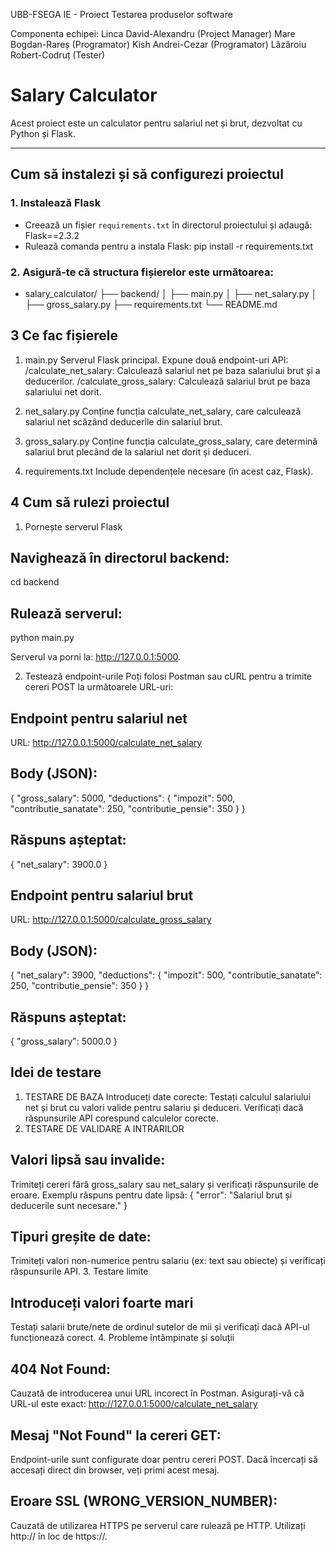 UBB-FSEGA IE - Proiect Testarea produselor software

Componenta echipei:
Linca David-Alexandru (Project Manager)
Mare Bogdan-Rareș (Programator)
Kish Andrei-Cezar (Programator)
Lăzăroiu Robert-Codruț (Tester)

# Salary Calculator

Acest proiect este un calculator pentru salariul net și brut, dezvoltat cu Python și Flask.

---

## **Cum să instalezi și să configurezi proiectul**

### 1. Instalează Flask
- Creează un fișier `requirements.txt` în directorul proiectului și adaugă: Flask==2.3.2
- Rulează comanda pentru a instala Flask:
  pip install -r requirements.txt

### 2. Asigură-te că structura fișierelor este următoarea:
- salary_calculator/
                    ├── backend/
                    │   ├── main.py
                    │   ├── net_salary.py
                    │   ├── gross_salary.py
                    ├── requirements.txt
                    └── README.md

##  3 Ce fac fișierele   
1. main.py
Serverul Flask principal.
Expune două endpoint-uri API:
/calculate_net_salary: Calculează salariul net pe baza salariului brut și a deducerilor.
/calculate_gross_salary: Calculează salariul brut pe baza salariului net dorit.

2. net_salary.py
Conține funcția calculate_net_salary, care calculează salariul net scăzând deducerile din salariul brut.

3. gross_salary.py
Conține funcția calculate_gross_salary, care determină salariul brut plecând de la salariul net dorit și deduceri.

4. requirements.txt
Include dependențele necesare (în acest caz, Flask).            

## 4 Cum să rulezi proiectul
1. Pornește serverul Flask
## Navighează în directorul backend:
cd backend

## Rulează serverul:
python main.py

Serverul va porni la: http://127.0.0.1:5000.

2. Testează endpoint-urile
Poți folosi Postman sau cURL pentru a trimite cereri POST la următoarele URL-uri:

## Endpoint pentru salariul net
URL: http://127.0.0.1:5000/calculate_net_salary

## Body (JSON):
{
  "gross_salary": 5000,
  "deductions": {
    "impozit": 500,
    "contributie_sanatate": 250,
    "contributie_pensie": 350
  }
}
## Răspuns așteptat:
{
  "net_salary": 3900.0
}

 ## Endpoint pentru salariul brut
URL: http://127.0.0.1:5000/calculate_gross_salary

## Body (JSON):
{
  "net_salary": 3900,
  "deductions": {
    "impozit": 500,
    "contributie_sanatate": 250,
    "contributie_pensie": 350
  }
}
## Răspuns așteptat:
{
  "gross_salary": 5000.0
}

 ## Idei de testare
1. TESTARE DE BAZA
Introduceți date corecte:
Testați calculul salariului net și brut cu valori valide pentru salariu și deduceri.
Verificați dacă răspunsurile API corespund calculelor corecte.
2. TESTARE DE VALIDARE A INTRARILOR 
## Valori lipsă sau invalide:
Trimiteți cereri fără gross_salary sau net_salary și verificați răspunsurile de eroare.
Exemplu răspuns pentru date lipsă:
{
  "error": "Salariul brut și deducerile sunt necesare."
}
## Tipuri greșite de date:
Trimiteți valori non-numerice pentru salariu (ex: text sau obiecte) și verificați răspunsurile API.
3. Testare limite
## Introduceți valori foarte mari
Testați salarii brute/nete de ordinul sutelor de mii și verificați dacă API-ul funcționează corect.
4. Probleme întâmpinate și soluții
## 404 Not Found:
 Cauzată de introducerea unui URL incorect în Postman. Asigurați-vă că URL-ul este exact:
 http://127.0.0.1:5000/calculate_net_salary
 
## Mesaj "Not Found" la cereri GET:
  Endpoint-urile sunt configurate doar pentru cereri POST. Dacă încercați să accesați direct din browser, veți primi acest mesaj.

## Eroare SSL (WRONG_VERSION_NUMBER):
  Cauzată de utilizarea HTTPS pe serverul care rulează pe HTTP. Utilizați http:// în loc de https://.
